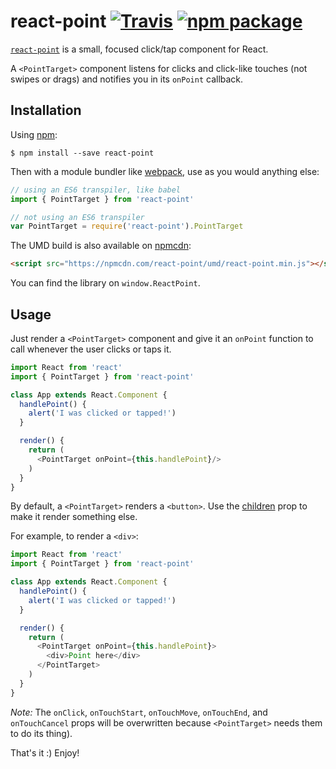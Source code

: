 # react-point [![Travis][build-badge]][build] [![npm package][npm-badge]][npm]

[build-badge]: https://img.shields.io/travis/ReactTraining/react-point/master.svg?style=flat-square
[build]: https://travis-ci.org/ReactTraining/react-point

[npm-badge]: https://img.shields.io/npm/v/react-point.svg?style=flat-square
[npm]: https://www.npmjs.org/package/react-point

[`react-point`](https://www.npmjs.com/package/react-point) is a small, focused click/tap component for React.

A `<PointTarget>` component listens for clicks and click-like touches (not swipes or drags) and notifies you in its `onPoint` callback.

## Installation

Using [npm](https://www.npmjs.com/):

    $ npm install --save react-point

Then with a module bundler like [webpack](https://webpack.github.io/), use as you would anything else:

```js
// using an ES6 transpiler, like babel
import { PointTarget } from 'react-point'

// not using an ES6 transpiler
var PointTarget = require('react-point').PointTarget
```

The UMD build is also available on [npmcdn](https://npmcdn.com):

```html
<script src="https://npmcdn.com/react-point/umd/react-point.min.js"></script>
```

You can find the library on `window.ReactPoint`.

## Usage

Just render a `<PointTarget>` component and give it an `onPoint` function to call whenever the user clicks or taps it.

```js
import React from 'react'
import { PointTarget } from 'react-point'

class App extends React.Component {
  handlePoint() {
    alert('I was clicked or tapped!')
  }

  render() {
    return (
      <PointTarget onPoint={this.handlePoint}/>
    )
  }
}
```

By default, a `<PointTarget>` renders a `<button>`. Use the [children](https://facebook.github.io/react/tips/children-props-type.html) prop to make it render something else.

For example, to render a `<div>`:

```js
import React from 'react'
import { PointTarget } from 'react-point'

class App extends React.Component {
  handlePoint() {
    alert('I was clicked or tapped!')
  }

  render() {
    return (
      <PointTarget onPoint={this.handlePoint}>
        <div>Point here</div>
      </PointTarget>
    )
  }
}
```

*Note:* The `onClick`, `onTouchStart`, `onTouchMove`, `onTouchEnd`, and `onTouchCancel` props will be overwritten because `<PointTarget>` needs them to do its thing).

That's it :) Enjoy!
